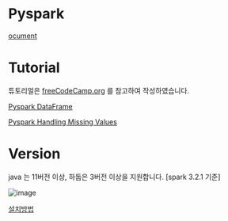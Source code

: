 # Pyspark

[ocument][doclink]

[doclink]: https://spark-korea.github.io/docs/

# Tutorial

튜토리얼은 [freeCodeCamp.org][utvlink] 를 참고하여 작성하였습니다. 

[utvlink]: https://www.youtube.com/channel/UC8butISFwT-Wl7EV0hUK0BQ

[Pyspark DataFrame][pslink]

[pslink]: https://github.com/ceo21ckim/Pyspark/blob/main/Tutorial/PySpark%20DataFrame.ipynb

[Pyspark Handling Missing Values][mvlink]

[mvlink]: https://github.com/ceo21ckim/Pyspark/blob/main/Tutorial/Pyspark%20Handling%20Missing%20Values.ipynb


# Version

java 는 11버전 이상, 하둡은 3버전 이상을 지원합니다. [spark 3.2.1 기준]

![image](https://user-images.githubusercontent.com/60685175/154402235-58190eea-e7d1-417d-8a37-cac73a5c7bce.png)

[설치방법][installlink]

[installlink]: https://ok-lab.tistory.com/107

